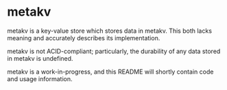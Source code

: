 metakv
======

metakv is a key-value store which stores data in metakv. This both lacks meaning and accurately describes its implementation.

metakv is not ACID-compliant; particularly, the durability of any data stored in metakv is undefined.

metakv is a work-in-progress, and this README will shortly contain code and usage information.

